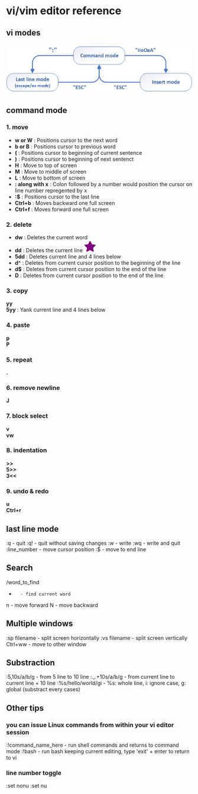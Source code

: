 # vi/vim editor reference

## vi modes
<img src="./vi.modes.png" alt="vi three modes" width="600"/>

## command mode
### 1. move
* **w or W**	: Positions cursor to the next word  
* **b or B**	: Positions cursor to previous word  
* **(**	: Positions cursor to beginning of current sentence  
* **)**	: Positions cursor to beginning of next sentenct  
* **H**	: Move to top of screen  
* **M**	: Move to middle of screen  
* **L**	: Move to bottom of screen  
* **: along with x**	: Colon followed by a number would position the cursor on line number repregented by x  
* **:$**	: Positions cursor to the last line  
* **Ctrl+b**	: Moves backward one full screen  
* **Ctrl+f**	: Moves forward one full screen  

### 2. delete
* **dw**	: Deletes the current word  
* **dd**	: Deletes the current line  ![](./star.png "important!")
* **5dd**	: Deletes current line and 4 lines below  
* **d^**	: Deletes from current cursor position to the beginning of the line  
* **d$**	: Deletes from current cursor position to the end of the line  
* **D**	: Deletes from current cursor position to the end of the line  

### 3. copy
**yy**  
**5yy**	: Yank current line and 4 lines below  

### 4. paste
**p**  
**P**  

### 5. repeat
**.**  

### 6. remove newline
**J**  

### 7. block select
**v**  
**vw**  

### 8. indentation
**>>**  
**5>>**  
**3<<**  

### 9. undo & redo
**u**  
**Ctrl+r**  

## last line mode
:q		- quit
:q!		- quit without saving changes
:w		- write
:wq		- write and quit
:line_number	- move cursor position
:$		- move to end line

## Search
/word_to_find
*		- find current word
n		- move forward
N		- move backward

## Multiple windows
:sp filename	- split screen horizontally
:vs filename	- split screen vertically
Ctrl+ww		- move to other window

## Substraction
:5,10s/a/b/g		- from 5 line to 10 line
:.,.+10s/a/b/g		- from current line to current line + 10 line
:%s/hello/world/gi	- %s: whole line, i: ignore case, g: global (substract every cases)

## Other tips
### you can issue Linux commands from within your vi editor session
:!command_name_here 	- run shell commands and returns to command mode
:!bash			- run bash keeping current editing, type 'exit' + enter to return to vi
### line number toggle
:set nonu
:set nu

